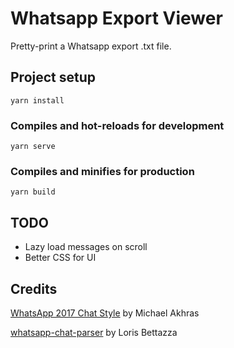 # Whatsapp Export Viewer
Pretty-print a Whatsapp export .txt file.

## Project setup
```
yarn install
```

### Compiles and hot-reloads for development
```
yarn serve
```

### Compiles and minifies for production
```
yarn build
```

## TODO
* Lazy load messages on scroll
* Better CSS for UI

## Credits
[WhatsApp 2017 Chat Style](https://codepen.io/makhras/pen/egqqoN) by Michael Akhras

[whatsapp-chat-parser](https://github.com/Pustur/whatsapp-chat-parser) by Loris Bettazza
